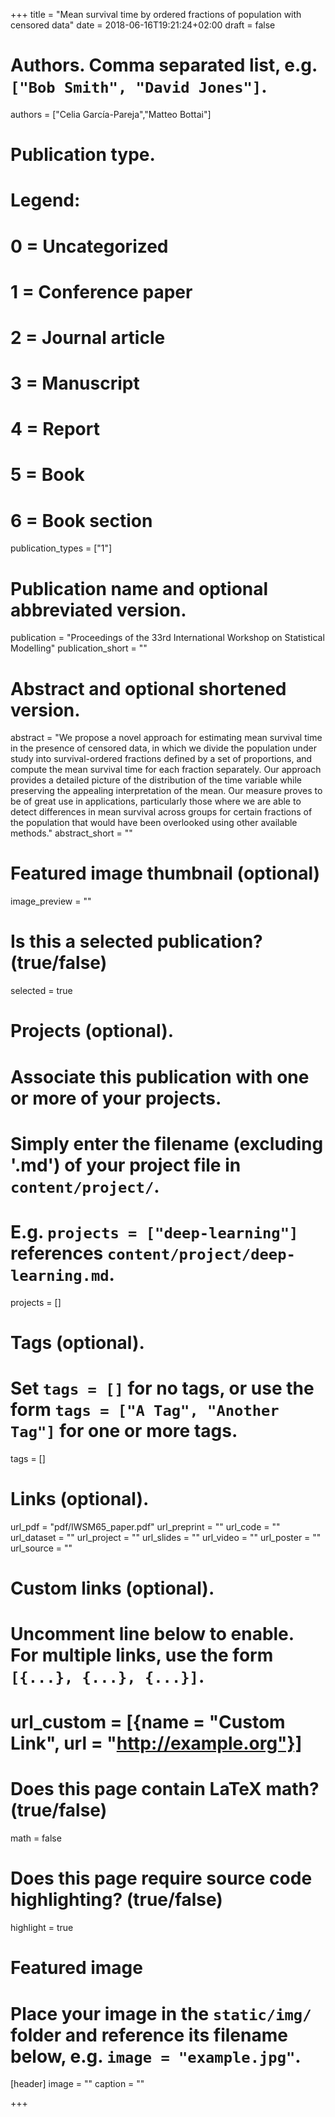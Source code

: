 +++
title = "Mean survival time by ordered fractions of population with censored data"
date = 2018-06-16T19:21:24+02:00
draft = false

# Authors. Comma separated list, e.g. `["Bob Smith", "David Jones"]`.
authors = ["Celia García-Pareja","Matteo Bottai"]

# Publication type.
# Legend:
# 0 = Uncategorized
# 1 = Conference paper
# 2 = Journal article
# 3 = Manuscript
# 4 = Report
# 5 = Book
# 6 = Book section
publication_types = ["1"]

# Publication name and optional abbreviated version.
publication = "Proceedings of the 33rd International Workshop on Statistical Modelling"
publication_short = ""

# Abstract and optional shortened version.
abstract = "We propose a novel approach for estimating mean survival time in the presence of censored data, in which we divide the population under study into survival-ordered fractions defined by a set of proportions, and compute the mean survival time for each fraction separately. Our approach provides a detailed picture of the distribution of the time variable while preserving the appealing interpretation of the mean. Our measure proves to be of great use in applications, particularly those where we are able to detect differences in mean survival across groups for certain fractions of the population that would have been overlooked using other available methods."
abstract_short = ""

# Featured image thumbnail (optional)
image_preview = ""

# Is this a selected publication? (true/false)
selected = true

# Projects (optional).
#   Associate this publication with one or more of your projects.
#   Simply enter the filename (excluding '.md') of your project file in `content/project/`.
#   E.g. `projects = ["deep-learning"]` references `content/project/deep-learning.md`.
projects = []

# Tags (optional).
#   Set `tags = []` for no tags, or use the form `tags = ["A Tag", "Another Tag"]` for one or more tags.
tags = []

# Links (optional).
url_pdf = "pdf/IWSM65_paper.pdf"
url_preprint = ""
url_code = ""
url_dataset = ""
url_project = ""
url_slides = ""
url_video = ""
url_poster = ""
url_source = ""

# Custom links (optional).
#   Uncomment line below to enable. For multiple links, use the form `[{...}, {...}, {...}]`.
# url_custom = [{name = "Custom Link", url = "http://example.org"}]

# Does this page contain LaTeX math? (true/false)
math = false

# Does this page require source code highlighting? (true/false)
highlight = true

# Featured image
# Place your image in the `static/img/` folder and reference its filename below, e.g. `image = "example.jpg"`.
[header]
image = ""
caption = ""

+++

